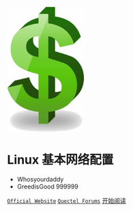 <img width="180px"  src="rc/M.jpg">

# Linux 基本网络配置 

- Whosyourdaddy
- GreedisGood 999999


[`Official Website`](<https://www.quectel.com>)
[`Quectel Forums`](<https://Forums.quectel.com>)
[开始阅读](README.md)